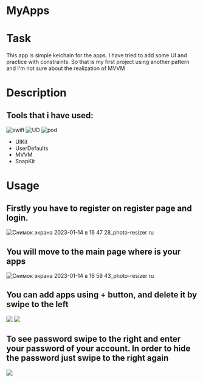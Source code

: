 # MyApps

# Task
This app is simple keichain for the apps. I have tried to add some UI and practice with constraints. So that is my first project using another pattern and I'm not sure about the realization of MVVM

# Description
## Tools that i have used:
![swift](https://img.shields.io/badge/Swift-UIkit-yellow) ![UD](https://img.shields.io/badge/Foundation-UserDeafaults-orange) ![pod](https://img.shields.io/badge/pod-SnapKit-yellow)
+ UIKit
+ UserDefaults
+ MVVM
+ SnapKit

# Usage

## Firstly you have to register on register page and login.

![Снимок экрана 2023-01-14 в 16 47 28_photo-resizer ru](https://user-images.githubusercontent.com/114899476/212468772-b1ec88a8-7bf8-4d24-8bd2-84ed822fd7d0.png)

## You will move to the main page where is your apps

![Снимок экрана 2023-01-14 в 16 59 43_photo-resizer ru](https://user-images.githubusercontent.com/114899476/212468812-44a052c7-4d73-45f6-884a-53d9ae37d485.png)

## You can add apps using + button, and delete it by swipe to the left

![](https://user-images.githubusercontent.com/114899476/212469663-cb855ca3-b107-4ff5-8cf3-3be22f73c038.gif) ![](https://user-images.githubusercontent.com/114899476/212469805-263ece22-e4da-44da-8025-08f77c80c1cd.gif)

## To see password swipe to the right and enter your password of your account. In order to hide the password just swipe to the right again


![](https://user-images.githubusercontent.com/114899476/212469981-a125d101-4a9b-4b11-99fe-02875a1aa954.gif)
